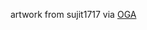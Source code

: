 artwork from sujit1717 via [OGA](https://opengameart.org/content/endless-runner-platformer-art-pack)